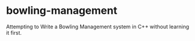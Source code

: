 # bowling-management
Attempting to Write a Bowling Management system in C++ without learning it first.  
